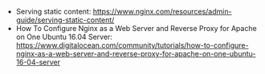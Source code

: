 * Serving static content: https://www.nginx.com/resources/admin-guide/serving-static-content/
* How To Configure Nginx as a Web Server and Reverse Proxy for Apache on One Ubuntu 16.04 Server: https://www.digitalocean.com/community/tutorials/how-to-configure-nginx-as-a-web-server-and-reverse-proxy-for-apache-on-one-ubuntu-16-04-server
